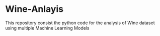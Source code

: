 # Wine-Anlayis
This repository consist the python code for the analysis of Wine dataset using multiple Machine Learning Models
